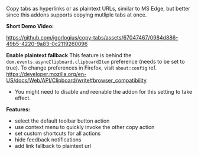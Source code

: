 
Copy tabs as hyperlinks or as plaintext URLs, similar to MS Edge, but better since this addons supports copying mutliple tabs at once.

<b>Short Demo Video:</b>

https://github.com/igorlogius/copy-tabs/assets/67047467/0984d886-49b5-4220-9a83-0c2119260096

<b>Enable plaintext fallback</b>
This feature is behind the `dom.events.asyncClipboard.clipboardItem` preference
(needs to be set to true). To change preferences in Firefox, visit `about:config` 
ref. https://developer.mozilla.org/en-US/docs/Web/API/Clipboard/write#browser_compatibility
- You might need to disable and reenable the addon for this setting to take effect.

<b>Features:</b>
<ul>
  <li>select the default toolbar button action</li>
  <li>use context menu to quickly invoke the other copy action</li>
  <li>set custom shortcuts for all actions</li>
  <li>hide feedback notifications</li>
  <li>add link fallback to plaintext url</li>
</ul>
